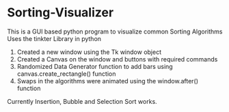 # Sorting-Visualizer
This is a GUI based python program to visualize common Sorting Algorithms
Uses the tinkter Library in python
1. Created a new window using the Tk window object
2. Created a Canvas on the window and buttons with required commands
3. Randomized Data Generator function to add bars using canvas.create_rectangle() function
4. Swaps in the algorithms were animated using the window.after() function

Currently Insertion, Bubble and Selection Sort works.
